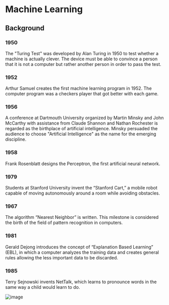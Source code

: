 # Machine Learning
## Background

### 1950
The "Turing Test" was developed by Alan Turing in 1950 to test whether a machine is actually clever. The device must be able to convince a person that it is not a computer but rather another person in order to pass the test.
### 1952
Arthur Samuel creates the first machine learning program in 1952. The computer program was a checkers player that got better with each game.
### 1956
A conference at Dartmouth University organized by Martin Minsky and John McCarthy with assistance from Claude Shannon and Nathan Rochester is regarded as the birthplace of artificial intelligence. Minsky persuaded the audience to choose "Artificial Intelligence" as the name for the emerging discipline.
### 1958
Frank Rosenblatt designs the Perceptron, the first artificial neural network.

### 1979 
Students at Stanford University invent the “Stanford Cart,” a mobile robot capable of moving autonomously around a room while avoiding obstacles.
### 1967
The algorithm “Nearest Neighbor” is written. This milestone is considered the birth of the field of pattern recognition in computers.
### 1981
Gerald Dejong introduces the concept of “Explanation Based Learning” (EBL), in which a computer analyzes the training data and creates general rules allowing the less important data to be discarded.
### 1985
Terry Sejnowski invents NetTalk, which learns to pronounce words in the same way a child would learn to do.




![image](https://user-images.githubusercontent.com/101238373/194938505-45288a60-d3d6-4058-85ef-cf970b9d8495.png)


